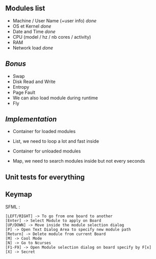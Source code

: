 **Modules list**
---------------------

- Machine / User Name (+user info) *done*
- OS et Kernel *done*
- Date and Time *done*
- CPU (model / hz / nb cores / activity)
- RAM
- Network load *done*

*Bonus*
--------------------
- Swap
- Disk Read and Write
- Entropy
- Page Fault
- We can also load module during runtime
- Fly

***Implementation***
---------------------
- Container for loaded modules
 - List, we need to loop a lot and fast inside

- Container for unloaded modules
 - Map, we need to search modules inside but not every seconds

**Unit tests for everything**
---------------------


**Keymap**
---------------------
 SFML :

    [LEFT/RIGHT] -> To go from one board to another
    [Enter] -> Select Module to apply on Board
    [UP/DOWN] -> Move inside the module selection dialog
    [P] -> Open Text Dialog Area to specify new module path
    [Return] -> Delete module from current Board
    [M] -> Cool Mode
    [N] -> Go to Ncurses
    [F1-F9] -> Open Module selection dialog on board specify by F[x]
    [X] -> Secret